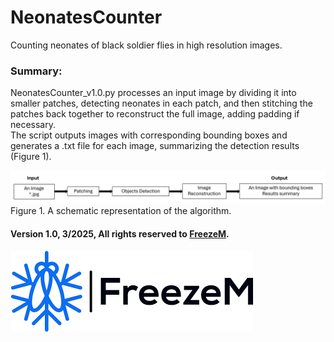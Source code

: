 # NeonatesCounter
Counting neonates of black soldier flies in high resolution images.

### Summary:
NeonatesCounter_v1.0.py processes an input image by dividing it into smaller patches, detecting neonates in each patch, and then stitching the patches back together to reconstruct the full image, adding padding if necessary. <br>
The script outputs images with corresponding bounding boxes and generates a .txt file for each image, summarizing the detection results (Figure 1). <br>


![](schematic_pipeline.png)
Figure 1. A schematic representation of the algorithm.


#### Version 1.0, 3/2025, All rights reserved to [FreezeM](https://www.freezem.com/).
![](FreezeMLogo.png)
